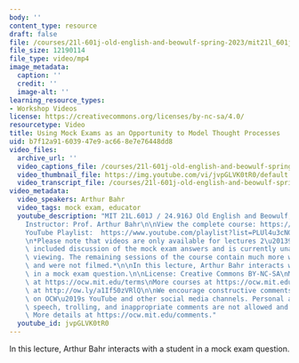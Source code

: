 ```yaml
---
body: ''
content_type: resource
draft: false
file: /courses/21l-601j-old-english-and-beowulf-spring-2023/mit21l_601js23_mock_exam_sentence_2_360p_16_9.mp4
file_size: 12190114
file_type: video/mp4
image_metadata:
  caption: ''
  credit: ''
  image-alt: ''
learning_resource_types:
- Workshop Videos
license: https://creativecommons.org/licenses/by-nc-sa/4.0/
resourcetype: Video
title: Using Mock Exams as an Opportunity to Model Thought Processes
uid: b7f12a91-6039-47e9-ac66-8e7e76448dd8
video_files:
  archive_url: ''
  video_captions_file: /courses/21l-601j-old-english-and-beowulf-spring-2023/mit21l_601js23_mock_exam_sentence_2_captions.vtt
  video_thumbnail_file: https://img.youtube.com/vi/jvpGLVK0tR0/default.jpg
  video_transcript_file: /courses/21l-601j-old-english-and-beowulf-spring-2023/mit21l_601js23_mock_exam_sentence_2_transcript.pdf
video_metadata:
  video_speakers: Arthur Bahr
  video_tags: mock exam, educator
  youtube_description: "MIT 21L.601J / 24.916J Old English and Beowulf, Spring 2023\n\
    Instructor: Prof. Arthur Bahr\n\nView the complete course: https://ocw.mit.edu/courses/21l-601j-old-english-and-beowulf-spring-2023/\n\
    YouTube Playlist:  https://www.youtube.com/playlist?list=PLUl4u3cNGP61XcBw73jdcpNO-pju-mFtw\n\
    \n*Please note that videos are only available for lectures 2\u20139. Session 9\
    \ included discussion of the mock exam answers and is currently unavailable for\
    \ viewing. The remaining sessions of the course contain much more workshopping\
    \ and were not filmed.*\n\nIn this lecture, Arthur Bahr interacts with a student\
    \ in a mock exam question.\n\nLicense: Creative Commons BY-NC-SA\nMore information\
    \ at https://ocw.mit.edu/terms\nMore courses at https://ocw.mit.edu\nSupport OCW\
    \ at http://ow.ly/a1If50zVRlQ\n\nWe encourage constructive comments and discussion\
    \ on OCW\u2019s YouTube and other social media channels. Personal attacks, hate\
    \ speech, trolling, and inappropriate comments are not allowed and may be removed.\
    \ More details at https://ocw.mit.edu/comments."
  youtube_id: jvpGLVK0tR0
---
```

In this lecture, Arthur Bahr interacts with a student in a mock exam question.